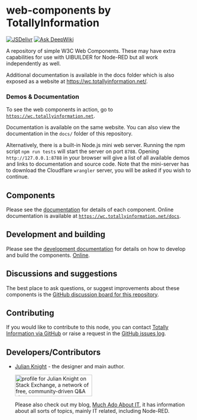 # web-components by TotallyInformation

[![JSDelivr](https://data.jsdelivr.com/v1/package/gh/totallyinformation/web-components/badge "Load the components without needing a local install")](https://www.jsdelivr.com/package/gh/TotallyInformation/web-components)
[![Ask DeepWiki](https://deepwiki.com/badge.svg "Learn more about these web components via the DeepWiki AI")](https://deepwiki.com/TotallyInformation/web-components)

A repository of simple W3C Web Components. These may have extra capabilities for use with UIBUILDER for Node-RED but all work independently as well.

Additional documentation is available in the docs folder which is also exposed as a website at https://wc.totallyinformation.net/.

### Demos & Documentation

To see the web components in action, go to [`https://wc.totallyinformation.net`](https://wc.totallyinformation.net).

Documentation is available on the same website. You can also view the documentation in the `docs/` folder of this repository.

Alternatively, there is a built-in Node.js mini web server. Running the npm script `npm run tests` will start the server on port `8788`. Opening `http://127.0.0.1:8788` in your browser will give a list of all available demos and links to documentation and source code. Note that the mini-server has to download the Cloudflare `wrangler` server, you will be asked if you wish to continue.

## Components

Please see the [documentation](docs) for details of each component. Online documentation is available at [`https://wc.totallyinformation.net/docs`](https://wc.totallyinformation.net/docs).

## Development and building

Please see the [development documentation](docs/dev.md) for details on how to develop and build the components. [Online](https://wc.totallyinformation.net/docs/#/dev).

## Discussions and suggestions

The best place to ask questions, or suggest improvements about these components is the [GitHub discussion board for this repository](https://github.com/TotallyInformation/web-components/discussions).

## Contributing

If you would like to contribute to this node, you can contact [Totally Information via GitHub](https://github.com/TotallyInformation) or raise a request in the [GitHub issues log](https://github.com/TotallyInformation/web-components/issues).

<!-- Please refer to the [contributing guidelines](https://github.com/TotallyInformation/node-red-contrib-uibuilder/blob/master/.github/CONTRIBUTING.md) for more information. -->

## Developers/Contributors

- [Julian Knight](https://github.com/TotallyInformation) - the designer and main author.

   <a href="https://stackexchange.com/users/1375993/julian-knight"><img src="https://stackexchange.com/users/flair/1375993.png" width="208" height="58" alt="profile for Julian Knight on Stack Exchange, a network of free, community-driven Q&amp;A sites" title="profile for Julian Knight on Stack Exchange, a network of free, community-driven Q&amp;A sites" /></a>

   Please also check out my blog, [Much Ado About IT](https://it.knightnet.org.uk), it has information about all sorts of topics, mainly IT related, including Node-RED.
